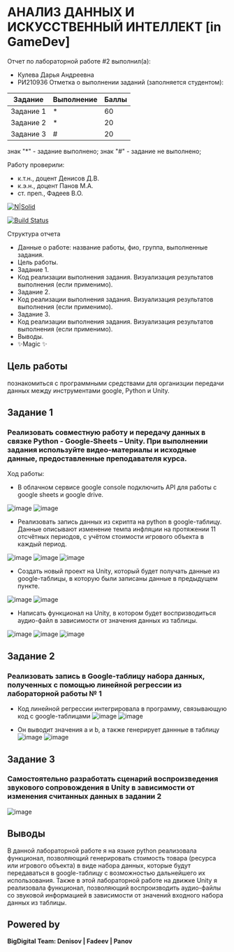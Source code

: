 # АНАЛИЗ ДАННЫХ И ИСКУССТВЕННЫЙ ИНТЕЛЛЕКТ [in GameDev]
Отчет по лабораторной работе #2 выполнил(а):
- Кулева Дарья Андреевна
- РИ210936
Отметка о выполнении заданий (заполняется студентом):

| Задание | Выполнение | Баллы |
| ------ | ------ | ------ |
| Задание 1 | * | 60 |
| Задание 2 | * | 20 |
| Задание 3 | # | 20 |

знак "*" - задание выполнено; знак "#" - задание не выполнено;

Работу проверили:
- к.т.н., доцент Денисов Д.В.
- к.э.н., доцент Панов М.А.
- ст. преп., Фадеев В.О.

[![N|Solid](https://cldup.com/dTxpPi9lDf.thumb.png)](https://nodesource.com/products/nsolid)

[![Build Status](https://travis-ci.org/joemccann/dillinger.svg?branch=master)](https://travis-ci.org/joemccann/dillinger)

Структура отчета

- Данные о работе: название работы, фио, группа, выполненные задания.
- Цель работы.
- Задание 1.
- Код реализации выполнения задания. Визуализация результатов выполнения (если применимо).
- Задание 2.
- Код реализации выполнения задания. Визуализация результатов выполнения (если применимо).
- Задание 3.
- Код реализации выполнения задания. Визуализация результатов выполнения (если применимо).
- Выводы.
- ✨Magic ✨

## Цель работы
познакомиться с программными средствами для организции передачи данных между инструментами google, Python и Unity.

## Задание 1
### Реализовать совместную работу и передачу данных в связке Python - Google-Sheets – Unity. При выполнении задания используйте видео-материалы и исходные данные, предоставленные преподавателя курса.
Ход работы:
- В облачном сервисе google console подключить API для работы с google sheets и google drive.

![image](https://user-images.githubusercontent.com/113285427/195158935-21af6e4d-5fa8-485f-acd5-37648703edf7.png)
![image](https://user-images.githubusercontent.com/113285427/195159052-9c1547f6-a20d-4ff6-826f-d013e976e551.png)


- Реализовать запись данных из скрипта на python в google-таблицу. Данные описывают изменение темпа инфляции на протяжении 11 отсчётных периодов, с учётом стоимости игрового объекта в каждый период.

![image](https://user-images.githubusercontent.com/113285427/195159101-3589c6e9-6467-45bd-bc51-957575403fad.png)
![image](https://user-images.githubusercontent.com/113285427/195159135-029103c5-5539-4279-b1d6-ba92d7692380.png)
![image](https://user-images.githubusercontent.com/113285427/195159166-8fd9f358-1edb-4b1f-96c5-2984590ac8cb.png)

- Создать новый проект на Unity, который будет получать данные из google-таблицы, в которую были записаны данные в предыдущем пункте.

![image](https://user-images.githubusercontent.com/113285427/195159245-0de2989e-4426-4e5a-9a6a-62f19d072ac2.png)
![image](https://user-images.githubusercontent.com/113285427/195159878-9d99b981-7a6b-4d37-8e6e-5cd6cc0cb62f.png)

- Написать функционал на Unity, в котором будет воспризводиться аудио-файл в зависимости от значения данных из таблицы.

![image](https://user-images.githubusercontent.com/113285427/195159782-b58611f2-8e15-4ce7-88fa-f0ae33f7589b.png)
![image](https://user-images.githubusercontent.com/113285427/195159679-27931898-5794-4f4f-9763-4edd73c99d6d.png)
![image](https://user-images.githubusercontent.com/113285427/195159720-53cdfc08-98e4-4fc0-8a37-b0fec133aa3c.png)

## Задание 2
### Реализовать запись в Google-таблицу набора данных, полученных с помощью линейной регрессии из лабораторной работы № 1
- Код линейной регрессии интегрировала в программу, связывающую код с google-таблицами
![image](https://user-images.githubusercontent.com/113285427/195162410-dbd53eaa-d5d0-4fe8-9c34-cd30aeb1e0bd.png)
![image](https://user-images.githubusercontent.com/113285427/195162700-70461475-7995-4318-9480-02ff05b85bc1.png)

- Он выводит значения a и b, а также генерирует даннные в таблицу 
![image](https://user-images.githubusercontent.com/113285427/195162756-04ab4848-b992-400c-9d20-1004248d30fa.png)
![image](https://user-images.githubusercontent.com/113285427/195162946-f021be89-a835-46ec-9c2d-b63b7f92f9ba.png)

## Задание 3
### Самостоятельно разработать сценарий воспроизведения звукового сопровождения в Unity в зависимости от изменения считанных данных в задании 2

![image](https://user-images.githubusercontent.com/113285427/195163789-8bc3a109-2e75-4f25-bf3d-994541dbde81.png)


## Выводы

В данной лабораторной работе я на языке python реализовала функционал, позволяющий генерировать стоимость товара (ресурса или игрового объекта) в виде набора данных, которые будут передаваться в google-таблицу с возможностью дальнейшего их использования. Также в этой лабораторной работе на движке Unity я реализовала функционал, позволяющий воспроизводить аудио-файлы со звуковой информацией в зависимости от значений входного набора данных из таблицы.

## Powered by

**BigDigital Team: Denisov | Fadeev | Panov**

